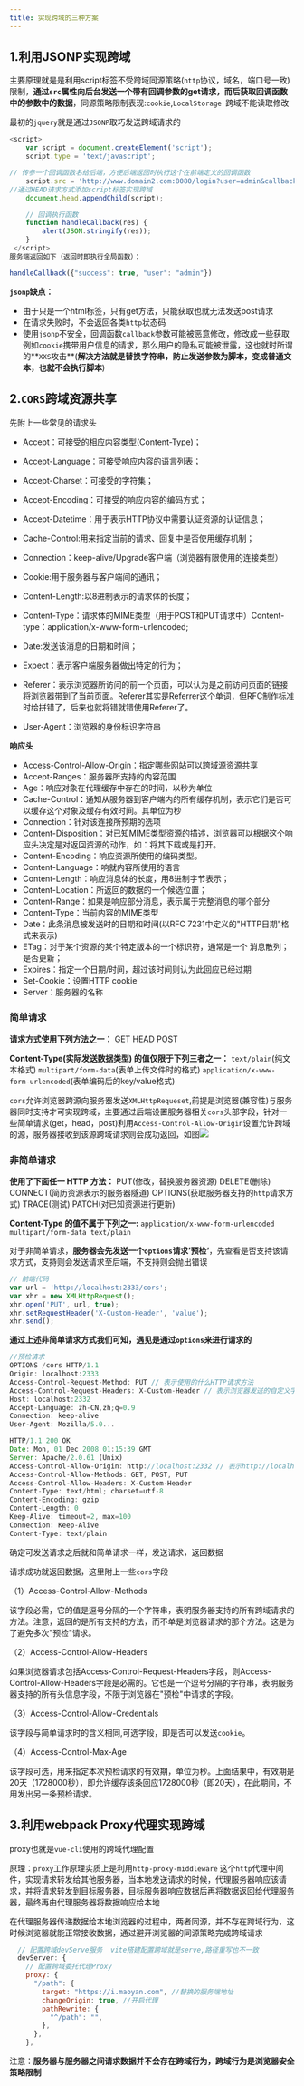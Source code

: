 ```yaml
---
title: 实现跨域的三种方案
---
```


## 1.利用JSONP实现跨域

主要原理就是是利用script标签不受跨域同源策略(`http`协议，域名，端口号一致)限制，**通过`src`属性向后台发送一个带有回调参数的get请求，而后获取回调函数中的参数中的数据**，同源策略限制表现:`cookie`,`LocalStorage `跨域不能读取修改

最初的`jquery`就是通过`JSONP`取巧发送跨域请求的

```javascript
<script>
    var script = document.createElement('script');
    script.type = 'text/javascript';

// 传参一个回调函数名给后端，方便后端返回时执行这个在前端定义的回调函数
    script.src = 'http://www.domain2.com:8080/login?user=admin&callback=handleCallback';
//通过HEAD请求方式添加script标签实现跨域
    document.head.appendChild(script);

    // 回调执行函数
    function handleCallback(res) {
        alert(JSON.stringify(res));
    }
 </script>
服务端返回如下（返回时即执行全局函数）：

handleCallback({"success": true, "user": "admin"})
```

**`jsonp`缺点：**

- 由于只是一个html标签，只有get方法，只能获取也就无法发送post请求
- 在请求失败时，不会返回各类`http`状态码
- 使用`jsonp`不安全，回调函数`callback`参数可能被恶意修改，修改成一些获取例如`cookie`携带用户信息的请求，那么用户的隐私可能被泄露，这也就时所谓的**`XXS`攻击**(**解决方法就是替换字符串，防止发送参数为脚本，变成普通文本，也就不会执行脚本**)

## 2.`CORS`跨域资源共享

先附上一些常见的请求头

- Accept：可接受的相应内容类型(Content-Type)；

- Accept-Language：可接受响应内容的语言列表；

- Accept-Charset：可接受的字符集；

- Accept-Encoding：可接受的响应内容的编码方式；

- Accept-Datetime：用于表示HTTP协议中需要认证资源的认证信息；

- Cache-Control:用来指定当前的请求、回复中是否使用缓存机制；

- Connection：keep-alive/Upgrade客户端（浏览器有限使用的连接类型）

- Cookie:用于服务器与客户端间的通讯；

- Content-Length:以8进制表示的请求体的长度；

- Content-Type：请求体的MIME类型（用于POST和PUT请求中）Content-type：application/x-www-form-urlencoded;

- Date:发送该消息的日期和时间；

- Expect：表示客户端服务器做出特定的行为；

- Referer：表示浏览器所访问的前一个页面，可以认为是之前访问页面的链接将浏览器带到了当前页面。Referer其实是Referrer这个单词，但RFC制作标准时给拼错了，后来也就将错就错使用Referer了。

- User-Agent：浏览器的身份标识字符串

**响应头**

- Access-Control-Allow-Origin：指定哪些网站可以跨域源资源共享
- Accept-Ranges：服务器所支持的内容范围
- Age：响应对象在代理缓存中存在的时间，以秒为单位
- Cache-Control：通知从服务器到客户端内的所有缓存机制，表示它们是否可以缓存这个对象及缓存有效时间。其单位为秒
- Connection：针对该连接所预期的选项
- Content-Disposition：对已知MIME类型资源的描述，浏览器可以根据这个响应头决定是对返回资源的动作，如：将其下载或是打开。
- Content-Encoding：响应资源所使用的编码类型。
- Content-Language：响就内容所使用的语言
- Content-Length：响应消息体的长度，用8进制字节表示；
- Content-Location：所返回的数据的一个候选位置；
- Content-Range：如果是响应部分消息，表示属于完整消息的哪个部分
- Content-Type：当前内容的MIME类型
- Date：此条消息被发送时的日期和时间(以RFC 7231中定义的"HTTP日期"格式来表示)
- ETag：对于某个资源的某个特定版本的一个标识符，通常是一个 消息散列；是否更新；
- Expires：指定一个日期/时间，超过该时间则认为此回应已经过期
- Set-Cookie：设置HTTP cookie
- Server：服务器的名称

### 简单请求

**请求方式使用下列方法之一：**
GET
HEAD
POST

**Content-Type(实际发送数据类型) 的值仅限于下列三者之一：**
`text/plain`(纯文本格式)
`multipart/form-data`(表单上传文件时的格式)
`application/x-www-form-urlencoded`(表单编码后的key/value格式)

`cors`允许浏览器跨源向服务器发送`XMLHttpRequeset`,前提是浏览器(兼容性)与服务器同时支持才可实现跨域，主要通过后端设置服务器相关`cors`头部字段，针对一些简单请求(get，head，post)利用`Access-Control-Allow-Origin`设置允许跨域的源，服务器接收到该源跨域请求则会成功返回，如图![](CORS跨域.png)

### 非简单请求

**使用了下面任一 HTTP 方法：**
PUT(修改，替换服务器资源)
DELETE(删除)
CONNECT(简历资源表示的服务器隧道)
OPTIONS(获取服务器支持的`http`请求方式)
TRACE(测试)
PATCH(对已知资源进行更新)

**Content-Type 的值不属于下列之一:**
`application/x-www-form-urlencoded
multipart/form-data
text/plain`

对于非简单请求，**服务器会先发送一个`options`请求’预检‘**，先查看是否支持该请求方式，支持则会发送请求至后端，不支持则会抛出错误

```javascript
// 前端代码
var url = 'http://localhost:2333/cors';
var xhr = new XMLHttpRequest();
xhr.open('PUT', url, true);
xhr.setRequestHeader('X-Custom-Header', 'value');
xhr.send();
```

**通过上述非简单请求方式我们可知，遇见是通过`options`来进行请求的**

```javascript
//预检请求
OPTIONS /cors HTTP/1.1
Origin: localhost:2333
Access-Control-Request-Method: PUT // 表示使用的什么HTTP请求方法
Access-Control-Request-Headers: X-Custom-Header // 表示浏览器发送的自定义字段
Host: localhost:2332
Accept-Language: zh-CN,zh;q=0.9
Connection: keep-alive
User-Agent: Mozilla/5.0...
```

```javascript
HTTP/1.1 200 OK
Date: Mon, 01 Dec 2008 01:15:39 GMT
Server: Apache/2.0.61 (Unix)
Access-Control-Allow-Origin: http://localhost:2332 // 表示http://localhost:2332可以访问数据
Access-Control-Allow-Methods: GET, POST, PUT      
Access-Control-Allow-Headers: X-Custom-Header    
Content-Type: text/html; charset=utf-8
Content-Encoding: gzip
Content-Length: 0
Keep-Alive: timeout=2, max=100
Connection: Keep-Alive
Content-Type: text/plain
```

确定可发送请求之后就和简单请求一样，发送请求，返回数据



请求成功就返回数据，这里附上一些`cors`字段

（1）Access-Control-Allow-Methods

该字段必需，它的值是逗号分隔的一个字符串，表明服务器支持的所有跨域请求的方法。注意，返回的是所有支持的方法，而不单是浏览器请求的那个方法。这是为了避免多次"预检"请求。

（2）Access-Control-Allow-Headers

如果浏览器请求包括Access-Control-Request-Headers字段，则Access-Control-Allow-Headers字段是必需的。它也是一个逗号分隔的字符串，表明服务器支持的所有头信息字段，不限于浏览器在"预检"中请求的字段。

（3）Access-Control-Allow-Credentials

该字段与简单请求时的含义相同,可选字段，即是否可以发送`cookie`。

（4）Access-Control-Max-Age

该字段可选，用来指定本次预检请求的有效期，单位为秒。上面结果中，有效期是20天（1728000秒），即允许缓存该条回应1728000秒（即20天），在此期间，不用发出另一条预检请求。

## 3.利用webpack Proxy代理实现跨域

proxy也就是`vue-cli`使用的跨域代理配置

原理：`proxy`工作原理实质上是利用`http-proxy-middleware` 这个`http`代理中间件，实现请求转发给其他服务器，当本地发送请求的时候，代理服务器响应该请求，并将请求转发到目标服务器，目标服务器响应数据后再将数据返回给代理服务器，最终再由代理服务器将数据响应给本地

在代理服务器传递数据给本地浏览器的过程中，两者同源，并不存在跨域行为，这时候浏览器就能正常接收数据，通过避开浏览器的同源策略完成跨域请求

```javascript
  // 配置跨域devServe服务  vite搭建配置跨域就是serve,路径重写也不一致
  devServer: {
    // 配置跨域委托代理Proxy
    proxy: {
      "/path": {
        target: "https://i.maoyan.com", //替换的服务端地址
        changeOrigin: true, //开启代理
        pathRewrite: {
          "^/path": "",
        },
      },
    },
```

注意：**服务器与服务器之间请求数据并不会存在跨域行为，跨域行为是浏览器安全策略限制**

